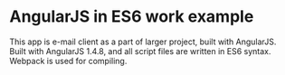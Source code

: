 # AngularJS in ES6 work example

This app is e-mail client as a part of larger project, built with AngularJS.
Built with AngularJS 1.4.8, and all script files are written in ES6 syntax. Webpack is used for compiling.
